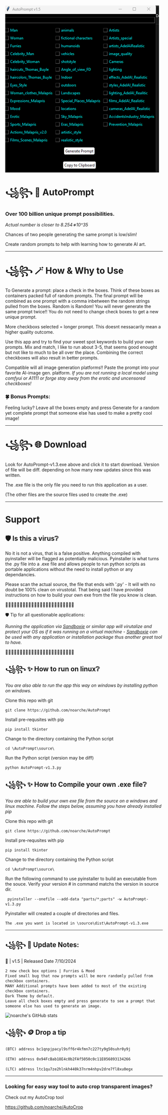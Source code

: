 

![screenshot](https://github.com/noarche/AutoPrompt/blob/main/source/AutoPrompt1.5.gif?raw=true)



# ꧁꧂ 🔮 AutoPrompt
### Over 100 billion unique prompt possibilities. 

*Actual number is closer to 8.254∗10^35*

 Chances of two people generating the same prompt is low/slim!

Create random prompts to help with learning how to generate AI art.

------------------------------------------------

# ꧁꧂ 🪄 How & Why to Use

To Generate a prompt: place a check in the boxes. 
Think of these boxes as containers packed full of random prompts.
The final prompt will be combined as one prompt with a comma inbetween
the random strings pulled from the boxes. 
Random is Random! You will never generate the same prompt twice!!
You do not need to change check boxes to get a new unique prompt. 

More checkboxs selected = longer prompt. This doesnt nessacarily mean a higher quality outcome. 

Use this app and try to find your sweet spot keywords to build your own prompts. Mix and match, I like  to run about 3-5, that seems good enought but not like to much to be all over the place. Combining the correct checkboxes will also result in better prompts. 

Compatible will all image generation platforms!! Paste the prompt into your favorite Al-image gen. platform. *If you are not running a local model using comfyui or A1111 or forge stay away from the erotic and uncensored checkboxes!*

### 🍀 Bonus Prompts:

Feeling lucky? Leave all the boxes empty and press Generate for a random yet complete prompt that someone else has used to make a pretty cool image!


------------------------------------------------

# ꧁꧂ 🌐 Download

Look for AutoPrompt-v1.3.exe above and click it to start download. Version of file will be diff. depending on how many new 
 updates since this was written. 

The .exe file is the only file you need to run this application as a user. 

(The other files are the source files used to create the .exe)

------------------------------------------------

# Support

## 🛡️ Is this a virus❔

No it is not a virus, that is a false positive. Anything compiled with pyinstaller will be flagged as potentially malicious. Pyinstaller is what turns the .py file into a .exe file and allows people to run python scripts as portable applications without the need to install python or any dependancies.  

Please scan the actual source, the file that ends with '.py' -  It will with no doubt be 100% clean on virustotal.  That being said I have provided instructions on how to build your own exe from the file you know is clean. 


🔻🔻🔻🔻🔻🔻🔻🔻🔻🔻🔻🔻🔻🔻🔻🔻🔻🔻🔻🔻🔻🔻🔻🔻

🛡️ Tip for all questionable applications: 

*Running the application via [Sandboxie](https://sandboxie-plus.com/downloads/) or similar app will virutalize and protect your OS as if it was running on a virtual machine - [Sandboxie](https://sandboxie-plus.com/downloads/) can be used with any application or installation package thus another great tool to have.* 

🔺🔺🔺🔺🔺🔺🔺🔺🔺🔺🔺🔺🔺🔺🔺🔺🔺🔺🔺🔺🔺🔺🔺🔺


## ꧁꧂ ✨ How to run on linux❔ 

*You are also able to run the app this way on windows by installing python on windows.* 

Clone this repo with git

    git clone https://github.com/noarche/AutoPrompt

Install pre-requsites with pip

    pip install tkinter

Change to the directory containing the Python script

    cd \AutoPrompt\source\

Run the Python script (version may be diff)

    python AutoPrompt-v1.3.py



## ꧁꧂ ✨ How to Compile your own .exe file❔ 

*You are able to build your own exe file from the source on a windows and linux machine. Follow the steps below, assuming you have already installed pip*

Clone this repo with git

    git clone https://github.com/noarche/AutoPrompt

Install pre-requsites with pip

    pip install tkinter

Change to the directory containing the Python script
  	
    cd \AutoPrompt\source\

Run the following command to use pyinstaller to build an executable from the souce. Verify your version # in command matchs the version in source  dir. 
     
     pyinstaller --onefile --add-data "parts/*;parts" -w AutoPrompt-v1.3.py

Pyinstaller will created a couple of directories and files. 

    The .exe you want is located in \source\dist\AutoPrompt-v1.3.exe

------------------------------------------------


## ꧁꧂ 📢 Update Notes:


📌  | v1.5 | Released Date 7/10/2024

    2 new check box options | Furries & Mood
    Fixed small bug that now prompts will be more randomly pulled from checkbox containers. 
    MANY Additional prompts have been added to most of the existing checkbox containers.  
    Dark Theme by default.
    Leave all check boxes empty and press generate to see a prompt that someone else has used to generate an image.


![noarche's GitHub stats](https://github-readme-stats.vercel.app/api?username=noarche&show_icons=true&theme=transparent)


## ꧁꧂ 🪙 Drop a tip

    (BTC) address bc1qnpjpacyl9sff6r4kfmn7c227ty9g50suhr0y9j
    
    (ETH) address 0x94FcBab18E4c0b2FAf5050c0c11E056893134266
    
    (LTC) address ltc1qu7ze2hlnkh440k37nrm4nhpv2dre7fl8xu0egx


------------------------------------------------


### Looking for easy way tool to auto crop transparent images?

Check out my AutoCrop tool

https://github.com/noarche/AutoCrop



